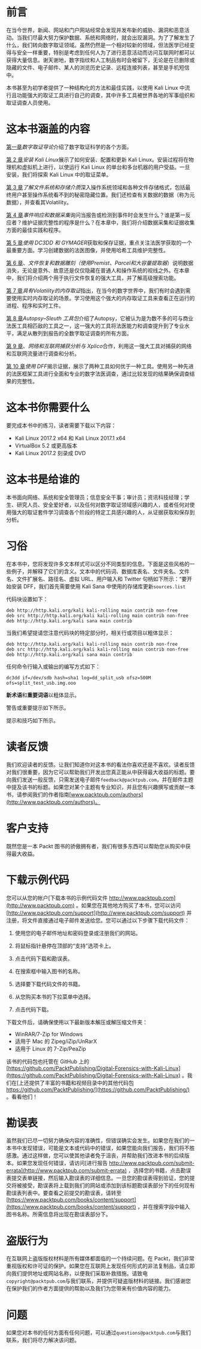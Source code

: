 # 前言

在当今世界，新闻、网站和门户网站经常会发现并发布新的威胁、漏洞和恶意活动。当我们尽最大努力保护数据、系统和网络时，就会出现漏洞。为了了解发生了什么，我们转向数字取证领域。虽然仍然是一个相对较新的领域，但法医学已经变得与安全一样重要，特别是考虑到任何人为了进行恶意活动而访问互联网时都可以获得大量信息。谢天谢地，数字指纹和人工制品有时会被留下，无论是在已删除或隐藏的文件、电子邮件、某人的浏览历史记录、远程连接列表，甚至是手机短信中。

本书甚至为初学者提供了一种结构化的方法和最佳实践，以使用 Kali Linux 中流行且功能强大的取证工具进行自己的调查，其中许多工具被世界各地的军事组织和取证调查人员使用。

# 这本书涵盖的内容

[第一章](01.html)*数字取证导论*介绍了数字取证科学的各个方面。

[第 2 章](02.html)*安装 Kali Linux*展示了如何安装、配置和更新 Kali Linux。安装过程将在物理机和虚拟机上进行，以使运行 Kali Linux 的单台和多台机器的用户受益。一旦安装，我们将探索 Kali Linux 中的取证菜单。

[第 3 章](03.html)*了解文件系统和存储介质*深入操作系统领域和各种文件存储格式，包括最终用户甚至操作系统看不到的秘密隐藏位置。我们还检查有关数据的数据（称为元数据），并查看其Volatility。

[第 4 章](04.html)*事件响应和数据采集*询问当报告或检测到事件时会发生什么？谁是第一反应者？维护证据完整性的程序是什么？在本章中，我们将介绍数据采集和证据收集方面的最佳实践和程序。

[第 5 章](05.html)*使用 DC3DD 和 GYMAGER*获取和保存证据，重点关注法医学获取的一个最重要方面。学习创建数据的法医图像，并使用哈希工具维护完整性。

[第 6 章](06.html)、*文件恢复和数据雕刻（使用Premist、Parcel和大容量提取器*）说明数据消失，无论是意外、故意还是仅仅隐藏在普通人和操作系统的视线之外。在本章中，我们将介绍两个用于执行文件恢复的强大工具，并了解高级搜索功能。

[第 7 章](07.html)*具有Volatility的内存取证*指出，在当今的数字世界中，我们有时会遇到需要使用实时内存取证的场景。学习使用这个强大的内存取证工具来查看正在运行的进程、程序和实时工件。

[第 8 章](08.html)*Autopsy–Sleuth 工具包*介绍了Autopsy，它被认为是为数不多的可与商业法医工具相匹敌的工具之一，这一强大的工具将法医能力和调查提升到了专业水平，满足从散列到报告的全数字取证调查的所有方面。

[第 9 章](09.html)、*网络和互联网捕获分析与 Xplico*合作，利用这一强大工具对捕获的网络和互联网流量进行调查和分析。

[第 10 章](10.html)*使用 DFF*揭示证据，展示了两种工具如何优于一种工具。使用另一种先进的法医框架工具进行全面和专业的数字法医调查，通过比较发现的结果确保调查结果的完整性。

# 这本书你需要什么

要完成本书中的练习，读者需要下载以下内容：

*   Kali Linux 2017.2 x64 和 Kali Linux 2017.1 x64
*   VirtualBox 5.2 或更高版本
*   Kali Linux 2017.2 刻录成 DVD

# 这本书是给谁的

本书面向网络、系统和安全管理员；信息安全干事；审计员；资讯科技经理；学生、研究人员、安全爱好者，以及任何对数字取证领域感兴趣的人，或者任何对使用强大的取证套件学习调查各个阶段的特定工具感兴趣的人，从证据获取和保存到分析。

# 习俗

在本书中，您将发现许多文本样式可以区分不同类型的信息。下面是这些风格的一些例子，并解释了它们的含义。文本中的代码词、数据库表名、文件夹名、文件名、文件扩展名、路径名、虚拟 URL、用户输入和 Twitter 句柄如下所示：“要开始安装 DFF，我们首先需要使用 Kali Sana 中使用的存储库更新`sources.list`

代码块设置如下：

```
deb http://http.kali.org/kali kali-rolling main contrib non-free
deb src http://http.kali.org/kali kali-rolling main contrib non-free
deb http://http.kali.org/kali sana main contrib 
```

当我们希望提请您注意代码块的特定部分时，相关行或项目以粗体显示：

```
deb http://http.kali.org/kali kali-rolling main contrib non-free
deb src http://http.kali.org/kali kali-rolling main contrib non-free
deb http://http.kali.org/kali sana main contrib 
```

任何命令行输入或输出的编写方式如下：

```
dc3dd if=/dev/sdb hash=sha1 log=dd_split_usb ofsz=500M ofs=split_test_usb.img.ooo
```

**新术语**和**重要词语**以粗体显示。

警告或重要提示如下所示。

提示和技巧如下所示。

# 读者反馈

我们欢迎读者的反馈。让我们知道你对这本书的看法你喜欢还是不喜欢。读者反馈对我们很重要，因为它可以帮助我们开发出您真正能从中获得最大收益的标题。要向我们发送一般反馈，只需发送电子邮件`feedback@packtpub.com`，并在邮件主题中提及该书的标题。如果您对某个主题有专业知识，并且您有兴趣撰写或贡献一本书，请参阅我们的作者指南[www.packtpub.com/authors](http://www.packtpub.com/authors)。

# 客户支持

既然您是一本 Packt 图书的骄傲拥有者，我们有很多东西可以帮助您从购买中获得最大收益。

# 下载示例代码

您可以从您的帐户[下载本书的示例代码文件 http://www.packtpub.com](http://www.packtpub.com) 。如果您在其他地方购买了本书，您可以访问[http://www.packtpub.com/support](http://www.packtpub.com/support) 并注册，将文件直接通过电子邮件发送给您。您可以通过以下步骤下载代码文件：

1.  使用您的电子邮件地址和密码登录或注册我们的网站。
2.  将鼠标指针悬停在顶部的“支持”选项卡上。
3.  点击代码下载和勘误表。
4.  在搜索框中输入图书的名称。
5.  选择要下载代码文件的书籍。

6.  从您购买本书的下拉菜单中选择。
7.  点击代码下载。

下载文件后，请确保使用以下最新版本解压或解压缩文件夹：

*   WinRAR/7-Zip for Windows
*   适用于 Mac 的 Zipeg/iZip/UnRarX
*   适用于 Linux 的 7-Zip/PeaZip

该书的代码包也托管在 GitHub 上的[https://github.com/PacktPublishing/Digital-Forensics-with-Kali-Linux](https://github.com/PacktPublishing/Digital-Forensics-with-Kali-Linux) 。我们在[上还提供了丰富的书籍和视频目录中的其他代码包 https://github.com/PacktPublishing/](https://github.com/PacktPublishing/) 。看看他们！

# 勘误表

虽然我们已尽一切努力确保内容的准确性，但错误确实会发生。如果您在我们的一本书中发现错误，可能是文本或代码中的错误，如果您能向我们报告，我们将不胜感激。通过这样做，您可以使其他读者免于沮丧，并帮助我们改进本书的后续版本。如果您发现任何错误，请访问[进行报告 http://www.packtpub.com/submit-errata](http://www.packtpub.com/submit-errata) ，选择您的书籍，点击勘误表提交表单链接，然后输入勘误表的详细信息。一旦您的勘误表得到验证，您的提交将被接受，勘误表将上载到我们的网站或添加到该标题勘误表部分下的任何现有勘误表列表中。要查看之前提交的勘误表，请转至[https://www.packtpub.com/books/content/support](https://www.packtpub.com/books/content/support) ，并在搜索字段中输入图书名称。所需信息将出现在勘误表部分下。

# 盗版行为

在互联网上盗版版权材料是所有媒体都面临的一个持续问题。在 Packt，我们非常重视版权和许可证的保护。如果您在互联网上发现任何形式的非法复制品，请立即向我们提供地址或网站名称，以便我们采取补救措施。请致电`copyright@packtpub.com`与我们联系，并提供可疑盗版材料的链接。我们感谢您在保护我们的作者方面提供的帮助以及我们为您带来有价值内容的能力。

# 问题

如果您对本书的任何方面有任何问题，可以通过`questions@packtpub.com`与我们联系，我们将尽力解决该问题。